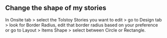 ## Change the shape of my stories


In Onsite tab > select the Tolstoy Stories you want to edit > go to Design tab > look for Border Radius, edit that border radius based on your preference or go to Layout > Items Shape > select between Circle or Rectangle.
